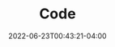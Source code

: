 ---
title: "Code"
description: ""
lead: ""
date: 2022-06-23T00:43:21-04:00
lastmod: 2022-06-23T00:43:21-04:00
draft: false
images: []
menu:
  code:
    parent: ""
weight: 10
toc: false
---